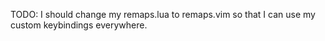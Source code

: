 TODO: I should change my remaps.lua to remaps.vim so that I can use my custom keybindings everywhere.
